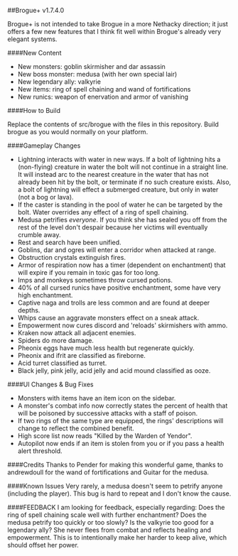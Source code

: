 ##Brogue+ v1.7.4.0

Brogue+ is not intended to take Brogue in a more Nethacky direction; it just offers a few new features that I think fit well within Brogue's already very elegant systems.

####New Content

  * New monsters: goblin skirmisher and dar assassin
  * New boss monster: medusa (with her own special lair)
  * New legendary ally: valkyrie
  * New items: ring of spell chaining and wand of fortifications
  * New runics: weapon of enervation and armor of vanishing		

####How to Build

Replace the contents of src/brogue with the files in this repository. Build brogue as you would normally on your platform.

####Gameplay Changes

  * Lightning interacts with water in new ways.  If a bolt of lightning hits a (non-flying) creature in water the bolt will not continue in a straight line.  It will instead arc to the nearest creature in the water that has not already been hit by the bolt, or terminate if no such creature exists.  Also, a bolt of lightning will effect a submerged creature, but only in water (not a bog or lava).
  * If the caster is standing in the pool of water he can be targeted by the bolt.  Water overrides any effect of a ring of spell chaining.
  * Medusa petrifies *everyone*.  If you think she has sealed you off from the rest of the level don't despair because her victims will eventually crumble away.
  * Rest and search have been unified.
  * Goblins, dar and ogres will enter a corridor when attacked at range.
  * Obstruction crystals extinguish fires.
  * Armor of respiration now has a timer (dependent on enchantment) that will expire if you remain in toxic gas for too long.
  * Imps and monkeys sometimes throw cursed potions.
  * 40% of all cursed runics have positive enchantment, some have very high enchantment.
  * Captive naga and trolls are less common and are found at deeper depths.
  * Whips cause an aggravate monsters effect on a sneak attack.
  * Empowerment now cures discord and 'reloads' skirmishers with ammo.
  * Kraken now attack all adjacent enemies.
  * Spiders do more damage.
  * Pheonix eggs have much less health but regenerate quickly.
  * Pheonix and ifrit are classified as fireborne.
  * Acid turret classified as turret.
  * Black jelly, pink jelly, acid jelly and acid mound classified as ooze.

####UI Changes & Bug Fixes

  * Monsters with items have an item icon on the sidebar.
  * A monster's combat info now correctly states the percent of health that will be poisoned by successive attacks with a staff of poison.
  * If two rings of the same type are equipped, the rings' descriptions will change to reflect the combined benefit.
  * High score list now reads "Killed by the Warden of Yendor".
  * Autopilot now ends if an item is stolen from you or if you pass a health alert threshold.

####Credits
Thanks to Pender for making this wonderful game, thanks to andrewdoull for the wand of fortifications and Guitar for the medusa.

####Known Issues
Very rarely, a medusa doesn't seem to petrify anyone (including the player).  This bug is hard to repeat and I don't know the cause.

####FEEDBACK
I am looking for feedback, especially regarding:
Does the ring of spell chaining scale well with further enchantment?
Does the medusa petrify too quickly or too slowly?
Is the valkyrie too good for a legendary ally?  She never flees from combat and reflects healing and empowerment.  This is to intentionally make her harder to keep alive, which should offset her power.

